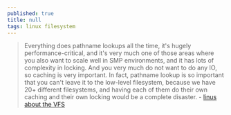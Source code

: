 ```yaml
---
published: true
title: null
tags: linux filesystem
---
```

> Everything does pathname lookups all the time, it's hugely performance-critical, and it's very much one of those areas where you also want to scale well in SMP environments, and it has lots of complexity in locking. And you very much do not want to do any IO, so caching is very important. In fact, pathname lookup is so important that you can't leave it to the low-level filesystem, because we have 20+ different filesystems, and having each of them do their own caching and their own locking would be a complete disaster. - [linus about the VFS](https://www.tag1consulting.com/blog/interview-linus-torvalds-linux-and-git)